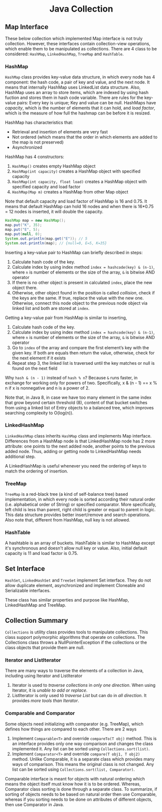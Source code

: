 # <p align="center"> Java Collection </p> 

## Map Interface
These below collection which implemented Map interface is not truly collection. However, these interfaces contain collection-view operations, which enable them to be manipulated as collections. There are 4 class to be considered: `HashMap`, `LinkedHashMap`, `TreeMap` and `HashTable`.

### HashMap
`HashMap` class provides key-value data structure, in which every node has 4 component: the hash code, a pair of key and value, and the next node. It means that internally HashMap uses LinkedList data structure. Also, HashMap uses an array to store items, which are indexed by using hash fuction and stores them in hash code variable. There are rules for the key-value pairs: Every key is unique; Key and value can be null. HashMaps have *capacity*, which is the number of elements that it can hold, and *load factor*, which is the measure of how full the hashmap can be before it is resized.

HashMap has characteristics that:
* Retrieval and insertion of elements are very fast
* Not ordered (which means that the order in which elements are added to the map is not preserved)
* Asynchronized

HashMap has 4 constructors:
1. `HashMap()` creates empty HashMap object
2. `HashMap(int capacity)` creates a HashMap object with specified capacity
3. `HashMap(int capacity, float load)` creates a HashMap object with specified capacity and load factor
4. `HashMap(Map m)` creates a HashMap from other Map object

Note that default capacity and load factor of HashMap is 16 and 0.75. It means that default HashMap can hold 16 nodes and when there is 16*0.75 = 12 nodes is inserted, it will double the capacity.
```java
HashMap map = new HashMap();
map.put("K", 35);
map.put("E", 5);
map.put(null, 0);
System.out.println(map.get("E")); // 5
System.out.println(map); // {null=0, E=5, K=35}
```

Inserting a key-value pair to HashMap can briefly described in steps:
1. Calculate hash code of the key.
2. Calculate index by using index method `index = hashcode(key) & (n-1)`, where `n` is number of elements or the size of the array, `&` is bitwise AND operator
3. If there is no other object is present in calculated `index`, place the new object there.
4. Otherwise, other object found in the position is called *collision*, check if the keys are the same. If true, replace the value with the new one. Otherwise, connect this node object to the previous node object via linked list and both are stored at `index`.

Getting a key-value pair from HashMap is similar to inserting,
1. Calculate hash code of the key.
2. Calculate index by using index method `index = hashcode(key) & (n-1)`, where `n` is number of elements or the size of the array, `&` is bitwise AND operator
3. Go to `index` of the array and compare the first element’s key with the given key. If both are equals then return the value, otherwise, check for the next element if it exists
4. Repeat step 3, the linked list is traversed until the key matches or null is found on the next field

Why `hash & (n - 1)` instead of `hash % n`? Because `&` runs faster, in exchange for working only for powers of two. Specifically, x & (n - 1) == x % n if x is nonnegative and n is a power of 2.

Note that, in Java 8, in case we have too many element in the same index that grow beyond certain threshold (8), content of that bucket switches from using a linked list of Entry objects to a balanced tree, which improves searching complexity to O(log(n)).

### LinkedHashMap
`LinkedHashMap` class inherits `HashMap` class and implements Map interface. Differences from a HashMap node is that LinkedHashMap node has 2 more attribute: one points to the next added node, another points to the previous added node. Thus, adding or getting node to LinkedHashMap needs additional step.

A LinkedHashMap is useful whenever you need the ordering of keys to match the ordering of insertion.

### TreeMap
`TreeMap` is a red-black tree (a kind of self-balance tree) based implementation, in which every node is sorted according their natural order (i.e. alphabetical order of String) or specified comparator. More specifically, left child is less than parent, right child is greater or equal to parent in logic. This data structure provides better insert/remove and search operations. Also note that, different from HashMap, null key is not allowed.

### HashTable
A hashtable is an array of buckets. HashTable is similar to HashMap except it's synchronous and doesn't allow null key or value. Also, initial default capacity is 11 and load factor is 0.75.


## Set Interface
`HashSet`, `LinkedHashSet` and `TreeSet` implement Set interface. They do not allow duplicate element, asynchronized and implement Cloneable and Serializable interfaces.

These class has similar properties and purpose like HashMap, LinkedHashMap and TreeMap.

## Collection Summary
`Collections` is utility class provides tools to manipulate collections. This class support polymorphic algorithms  that operate on collections. The Collections class throws a NullPointerException if the collections or the class objects that provide them are null.

### Iterator and ListIterator
There are many ways to traverse the elements of a collection in Java, including using Iterator and ListIterator
1. Iterator is used to *traverse collections* in *only one direction*. When using Iterator, it is *unable to add or replace*.
2. ListIterator is only used tô *traverse List* but can do in *all direction*. It provides *more tools than Iterator*.

### Comparable and Comparator
Some objects need initializing with comparator (e.g. TreeMap), which defines how things are compared to each other. There are 2 ways
1. Implement `Comparable<T>` and override `compareTo(T obj)` method. This is an interface provides only one way comparison and changes the class implemented it. Any list can be sorted using `Collections.sort(list)`.
2. Implement `Comparator<T>` and override `compare(T obj1, T obj2)` method. Unlike Comparable, it is a separate class which provides many ways of comparison. This means the original class is not changed. Any list can be sorted using `Collections.sort(list, Comparator)`.

Comparable interface is meant for objects with natural ordering which means the object itself must know how it is to be ordered. Whereas, Comparator class sorting is done through a separate class. To summarize, if sorting of objects needs to be based on natural order then use Comparable, whereas if you sorting needs to be done on attributes of different objects, then use Comparator in Java.


 